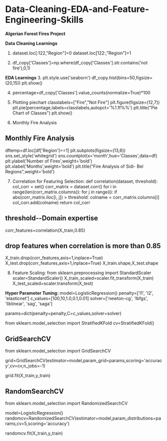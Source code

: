 # Data-Cleaning-EDA-and-Feature-Engineering-Skills

**Algerian Forest Fires Project**

**Data Cleaning Learnings**
1. dataset.loc[:122,"Region"]=0
   dataset.loc[122:,"Region"]=1

2. df_copy['Classes']=np.where(df_copy['Classes'].str.contains('not fire'),0,1)

**EDA Learnings**
3. plt.style.use('seaborn')
df_copy.hist(bins=50,figsize=(20,15))
plt.show()

4. percentage=df_copy['Classes'].value_counts(normalize=True)*100

5. Plotting piechart
classlabels=["Fire","Not Fire"]
plt.figure(figsize=(12,7))
plt.pie(percentage,labels=classlabels,autopct='%1.1f%%')
plt.title("Pie Chart of Classes")
plt.show()

6. Monthly Fire Analysis
## Monthly Fire Analysis
dftemp=df.loc[df['Region']==1]
plt.subplots(figsize=(13,6))
sns.set_style('whitegrid')
sns.countplot(x='month',hue='Classes',data=df)
plt.ylabel('Number of Fires',weight='bold')
plt.xlabel('Months',weight='bold')
plt.title("Fire Analysis of Sidi- Bel Regions",weight='bold')

7. Correlation for Featuring Selection:
def correlation(dataset, threshold):
    col_corr = set()
    corr_matrix = dataset.corr()
    for i in range(len(corr_matrix.columns)):
        for j in range(i):
            if abs(corr_matrix.iloc[i, j]) > threshold: 
                colname = corr_matrix.columns[i]
                col_corr.add(colname)
    return col_corr

## threshold--Domain expertise
corr_features=correlation(X_train,0.85)

## drop features when correlation is more than 0.85 
X_train.drop(corr_features,axis=1,inplace=True)
X_test.drop(corr_features,axis=1,inplace=True)
X_train.shape,X_test.shape

8. Feature Scaling:
from sklearn.preprocessing import StandardScaler
scaler=StandardScaler()
X_train_scaled=scaler.fit_transform(X_train)
X_test_scaled=scaler.transform(X_test)


**Hyper Parameter Tuning:**
model=LogisticRegression()
penalty=['l1', 'l2', 'elasticnet']
c_values=[100,10,1.0,0.1,0.01]
solver=['newton-cg', 'lbfgs', 'liblinear', 'sag', 'saga']

params=dict(penalty=penalty,C=c_values,solver=solver)

from sklearn.model_selection import StratifiedKFold
cv=StratifiedKFold()

## GridSearchCV
from sklearn.model_selection import GridSearchCV

grid=GridSearchCV(estimator=model,param_grid=params,scoring='accuracy',cv=cv,n_jobs=-1)

grid.fit(X_train,y_train)

## RandomSearchCV
from sklearn.model_selection import RandomizedSearchCV

model=LogisticRegression()
randomcv=RandomizedSearchCV(estimator=model,param_distributions=params,cv=5,scoring='accuracy')

randomcv.fit(X_train,y_train)
